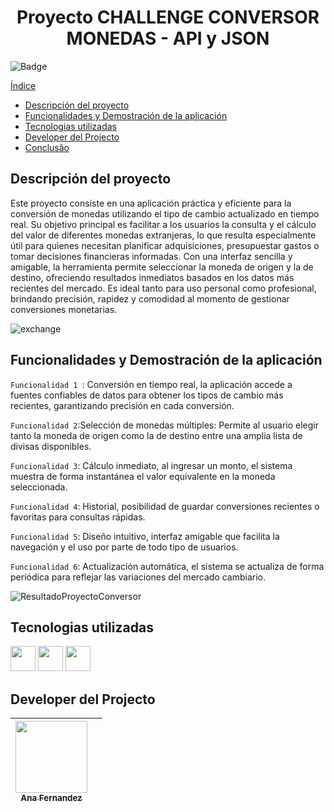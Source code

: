 <h1 align="center">Proyecto CHALLENGE CONVERSOR MONEDAS - API y JSON</h1>

 ![Badge](http://img.shields.io/static/v1?label=STATUS&message=CONCLUIDO&color=GREEN&style=for-the-badge)
 
[Índice](#índice)

- [Descripción del proyecto](#descripcion-del-proyecto)
- [Funcionalidades y Demostración de la aplicación](#funcionalidad-y-demostracion-de-la-aplicacion)
- [Tecnologias utilizadas](#tecnologias-utilizadas)
- [Developer del Projecto](#persona-desembolvedora)
- [Conclusão](#conclusão)

  

## Descripción del proyecto


<p>Este proyecto consiste en una aplicación práctica y eficiente para la conversión de monedas utilizando el tipo de cambio actualizado en tiempo real. Su objetivo principal es facilitar a los usuarios la consulta y el cálculo del valor de diferentes monedas extranjeras, lo que resulta especialmente útil para quienes necesitan planificar adquisiciones, presupuestar gastos o tomar decisiones financieras informadas.
Con una interfaz sencilla y amigable, la herramienta permite seleccionar la moneda de origen y la de destino, ofreciendo resultados inmediatos basados en los datos más recientes del mercado. Es ideal tanto para uso personal como profesional, brindando precisión, rapidez y comodidad al momento de gestionar conversiones monetarias.</p>

![exchange](https://github.com/user-attachments/assets/9a2e3464-f45e-44f2-9aef-b12fd1427051)



## Funcionalidades y Demostración de la aplicación


`Funcionalidad 1 `: Conversión en tiempo real, la aplicación accede a fuentes confiables de datos para obtener los tipos de cambio más recientes, garantizando precisión en cada conversión.

`Funcionalidad 2`:Selección de monedas múltiples: Permite al usuario elegir tanto la moneda de origen como la de destino entre una amplia lista de divisas disponibles.

`Funcionalidad 3`: Cálculo inmediato, al ingresar un monto, el sistema muestra de forma instantánea el valor equivalente en la moneda seleccionada.

`Funcionalidad 4`: Historial, posibilidad de guardar conversiones recientes o favoritas para consultas rápidas.

`Funcionalidad 5`: Diseño intuitivo, interfaz amigable que facilita la navegación y el uso por parte de todo tipo de usuarios.

`Funcionalidad 6`: Actualización automática, el sistema se actualiza de forma periódica para reflejar las variaciones del mercado cambiario.


![ResultadoProyectoConversor](https://github.com/user-attachments/assets/7960ae96-12e4-4e8d-b377-7be8380d225a)


## Tecnologias utilizadas


<img src="https://cdn.jsdelivr.net/gh/devicons/devicon@latest/icons/java/java-original.svg" width="40" height="40"/> <img src="https://cdn.jsdelivr.net/gh/devicons/devicon@latest/icons/vscode/vscode-original-wordmark.svg" width="40" height="40"/> <img src="https://cdn.jsdelivr.net/gh/devicons/devicon@latest/icons/json/json-original.svg" width="40" height="40" />



## Developer del Projecto


| [<img src="https://avatars.githubusercontent.com/u/169064334?s=400&u=e750ebc6759c09750f78a6f491ac78069a292719&v=4" width=115><br><sub>Ana Fernandez</sub>](https://github.com/AnaFzCz) |    |
| :---: | :---: 

